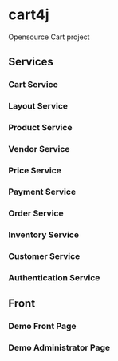 # cart4j
Opensource Cart project

## Services
 
### Cart Service

### Layout Service

### Product Service

### Vendor Service

### Price Service

### Payment Service

### Order Service

### Inventory Service

### Customer Service

### Authentication Service

## Front 

### Demo Front Page
### Demo Administrator Page
